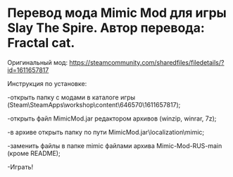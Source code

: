 # Перевод мода Mimic Mod для игры Slay The Spire. Автор перевода: Fractal cat.

Оригинальный мод: https://steamcommunity.com/sharedfiles/filedetails/?id=1611657817

Инструкция по установке:

-открыть папку с модами в каталоге игры (Steam\SteamApps\workshop\content\646570\1611657817);

-открыть файл MimicMod.jar редактором архивов (winzip, winrar, 7z);

-в архиве открыть папку по пути MimicMod.jar\localization\mimic;

-заменить файлы в папке mimic файлами архива Mimic-Mod-RUS-main (кроме README);

-Играть!
